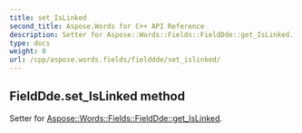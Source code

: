 ```yaml
---
title: set_IsLinked
second_title: Aspose.Words for C++ API Reference
description: Setter for Aspose::Words::Fields::FieldDde::get_IsLinked. 
type: docs
weight: 0
url: /cpp/aspose.words.fields/fielddde/set_islinked/
---
```

## FieldDde.set_IsLinked method


Setter for [Aspose::Words::Fields::FieldDde::get_IsLinked](./get_islinked/).

